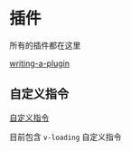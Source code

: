 # 插件

所有的插件都在这里

[writing-a-plugin](https://vuejs.org/guide/reusability/plugins.html#writing-a-plugin)

## 自定义指令

[自定义指令](https://cn.vuejs.org/v2/guide/custom-directive.html)

目前包含 `v-loading` 自定义指令
